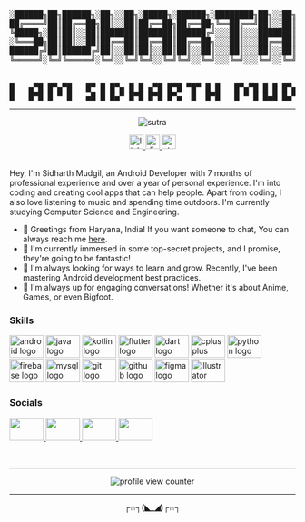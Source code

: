 <pre align="center">
░██████╗██╗██████╗░██╗░░██╗░█████╗░██████╗░████████╗██╗░░██╗  ███╗░░░███╗██╗░░░██╗██████╗░░██████╗░██╗██╗░░░░░
██╔════╝██║██╔══██╗██║░░██║██╔══██╗██╔══██╗╚══██╔══╝██║░░██║  ████╗░████║██║░░░██║██╔══██╗██╔════╝░██║██║░░░░░
╚█████╗░██║██║░░██║███████║███████║██████╔╝░░░██║░░░███████║  ██╔████╔██║██║░░░██║██║░░██║██║░░██╗░██║██║░░░░░
░╚═══██╗██║██║░░██║██╔══██║██╔══██║██╔══██╗░░░██║░░░██╔══██║  ██║╚██╔╝██║██║░░░██║██║░░██║██║░░╚██╗██║██║░░░░░
██████╔╝██║██████╔╝██║░░██║██║░░██║██║░░██║░░░██║░░░██║░░██║  ██║░╚═╝░██║╚██████╔╝██████╔╝╚██████╔╝██║███████╗
╚═════╝░╚═╝╚═════╝░╚═╝░░╚═╝╚═╝░░╚═╝╚═╝░░╚═╝░░░╚═╝░░░╚═╝░░╚═╝  ╚═╝░░░░░╚═╝░╚═════╝░╚═════╝░░╚═════╝░╚═╝╚══════╝


█   ▄▀█ █▀▄▀█   █▀ █ █▀▄ █ █ ▄▀█ █▀█ ▀█▀ █ █   █▀▄▀█ █ █ █▀▄ █▀▀ █ █     ▄▄   █▄█ █▀█
█   █▀█ █ ▀ █   ▄█ █ █▄▀ █▀█ █▀█ █▀▄  █  █▀█   █ ▀ █ █▄█ █▄▀ █▄█ █ █▄▄         █  █▄█
</pre>

---
<!--   Freshers, like freshly made wine, mature over time,<br /> -->
<!--   Transforming into skilled programmers, their ascent sublime -->
<!--  अल्पाक्षरमसंदिग्धं सारवद्विश्वतोमुखम् । अस्तो-भमनवद्यं च सूत्रं सूत्रविदो विदुः -->

<div align="center">
  
  ![sutra](https://github.com/SidharthMudgil/SidharthMudgil/assets/68889544/9e18cd27-1055-4c8c-83f9-a5fb5cc7ebec)
</div>

<div align="center">
  <a href="https://www.linkedin.com/in/sidharthmudgil" target="_blank">
    <img src="https://img.shields.io/static/v1?message=LinkedIn&logo=linkedin&label=&color=0077B5&logoColor=white&labelColor=&style=for-the-badge" height="25" alt="linkedin logo"  />
  </a>
  <a href="https://drive.google.com/file/d/1d9QvrNrTHxYIawmRqLwg6p6BEUxpUURB/view?usp=share_link" target="_blank">
    <img src="https://img.shields.io/static/v1?message=My Resume&logo=document&label=&color=333333&logoColor=white&labelColor=&style=for-the-badge" height="25" alt="discord logo"  />
  </a>
  <a href="https://www.stackoverflow.com/users/16177121/sidharth-mudgil" target="_blank">
    <img src="https://img.shields.io/static/v1?message=Stackoverflow&logo=stackoverflow&label=&color=FE7A16&logoColor=white&labelColor=&style=for-the-badge" height="25" alt="stackoverflow logo"  />
  </a>
</div>

</br>
<p>
  Hey, I'm Sidharth Mudgil, an Android Developer with 7 months of professional experience and over a year of personal experience. I'm into coding and creating cool apps that can help
  people. Apart from coding, I also love listening to music and spending time outdoors. I'm currently studying Computer Science and Engineering.
</p>

* 👋 Greetings from Haryana, India! If you want someone to chat, You can always reach me [here](mailto:smudgil101@gmail.com).
* 🚀 I'm currently immersed in some top-secret projects, and I promise, they're going to be fantastic!
* 🧠 I'm always looking for ways to learn and grow. Recently, I've been mastering Android development best practices.
* 🌟 I'm always up for engaging conversations! Whether it's about Anime, Games, or even Bigfoot.



### Skills
<div align="left">
  <img src="https://cdn.jsdelivr.net/gh/devicons/devicon/icons/android/android-original.svg" height="40" width="60" alt="android logo"  />
  <img src="https://cdn.jsdelivr.net/gh/devicons/devicon/icons/java/java-original.svg" height="40" width="60" alt="java logo"  />
  <img src="https://cdn.jsdelivr.net/gh/devicons/devicon/icons/kotlin/kotlin-original.svg" height="40" width="60" alt="kotlin logo"  />
  <img src="https://cdn.jsdelivr.net/gh/devicons/devicon/icons/flutter/flutter-original.svg" height="40" width="60" alt="flutter logo"  />
  <img src="https://cdn.jsdelivr.net/gh/devicons/devicon/icons/dart/dart-original.svg" height="40" width="60" alt="dart logo"  />
  <img src="https://cdn.jsdelivr.net/gh/devicons/devicon/icons/cplusplus/cplusplus-original.svg" height="40" width="60" alt="cplusplus logo"  />
  <img src="https://cdn.jsdelivr.net/gh/devicons/devicon/icons/python/python-original.svg" height="40" width="60" alt="python logo"  />
  <img src="https://cdn.jsdelivr.net/gh/devicons/devicon/icons/firebase/firebase-plain.svg" height="40" width="60" alt="firebase logo"  />
  <img src="https://cdn.jsdelivr.net/gh/devicons/devicon/icons/mysql/mysql-original.svg" height="40" width="60" alt="mysql logo"  />
  <img src="https://cdn.jsdelivr.net/gh/devicons/devicon/icons/git/git-original.svg" height="40" width="60" alt="git logo"  />
  <img src="https://cdn.jsdelivr.net/gh/devicons/devicon/icons/github/github-original.svg" height="40" width="60" alt="github logo"  />
  <img src="https://cdn.jsdelivr.net/gh/devicons/devicon/icons/figma/figma-original.svg" height="40" width="60" alt="figma logo"  />
  <img src="https://cdn.jsdelivr.net/gh/devicons/devicon/icons/illustrator/illustrator-plain.svg" height="40" width="60" alt="illustrator logo"  />
</div>

### Socials
<p align="left">
  <a href="https://discord.com/users/SidharthMudgil#7880" target="_blank" rel="noreferrer">
    <img src="https://raw.githubusercontent.com/danielcranney/readme-generator/main/public/icons/socials/discord.svg" width="60" height="40" />
  </a> 
  <a href="https://www.github.com/sidharthmudgil" target="_blank" rel="noreferrer">
    <img src="https://raw.githubusercontent.com/danielcranney/readme-generator/main/public/icons/socials/github.svg" width="60" height="40" />
  </a> 
  <a href="https://www.linkedin.com/in/sidharthmudgil" target="_blank" rel="noreferrer">
    <img src="https://raw.githubusercontent.com/danielcranney/readme-generator/main/public/icons/socials/linkedin.svg" width="60" height="40" />
  </a> 
  <a href="https://www.stackoverflow.com/users/16177121/sidharth-mudgil" target="_blank" rel="noreferrer">
    <img src="https://raw.githubusercontent.com/danielcranney/readme-generator/main/public/icons/socials/stackoverflow.svg" width="60" height="40" />
  </a>
</p>

</br>

---

<p align="center">
  <img src="https://moe-counter.glitch.me/get/@sidharthmudgil" alt="profile view counter"/>
</p>

---

<p align="center">
  <strong>┌∩┐(<b color="red">◣</b>_<b color="red">◢</b>)┌∩┐</strong>
</p>
